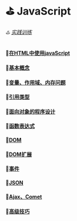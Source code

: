 # :golf: JavaScript
###### :hotsprings: [实践训练](https://github.com/swordboyASS/JavaScript./tree/master/%E5%AE%9E%E6%88%98)
#### :file_folder:[在HTML中使用javaScript](https://github.com/swordboyASS/JavaScript./blob/master/%E5%9C%A8HTML%E4%B8%AD%E4%BD%BF%E7%94%A8JavaScript.md)
#### :file_folder:[基本概念](https://github.com/swordboyASS/Front-end/blob/master/JavaScript/%E5%9F%BA%E6%9C%AC%E6%A6%82%E5%BF%B5.md)
#### :file_folder:[变量、作用域、内存问题](https://github.com/swordboyASS/JavaScript./blob/master/%E5%8F%98%E9%87%8F%E3%80%81%E4%BD%9C%E7%94%A8%E5%9F%9F%E3%80%81%E5%86%85%E5%AD%98%E9%97%AE%E9%A2%98.md)
#### :file_folder:[引用类型](https://github.com/swordboyASS/JavaScript./blob/master/%E5%BC%95%E7%94%A8%E7%B1%BB%E5%9E%8B.md)
#### :file_folder:[面向对象的程序设计](https://github.com/swordboyASS/JavaScript./blob/master/%E9%9D%A2%E5%90%91%E5%AF%B9%E8%B1%A1%E7%9A%84%E7%A8%8B%E5%BA%8F%E8%AE%BE%E8%AE%A1.md)
#### :file_folder:[函数表达式](https://github.com/swordboyASS/JavaScript./blob/master/%E5%87%BD%E6%95%B0%E8%A1%A8%E8%BE%BE%E5%BC%8F.md)
#### :file_folder:[DOM](https://github.com/swordboyASS/JavaScript./blob/master/DOM.md)
#### :file_folder:[DOM扩展](https://github.com/swordboyASS/JavaScript./blob/master/DOM%E6%89%A9%E5%B1%95.md)
#### :file_folder:[事件](https://github.com/swordboyASS/JavaScript./blob/master/%E4%BA%8B%E4%BB%B6.md)
#### :file_folder:[JSON](https://github.com/swordboyASS/JavaScript./blob/master/JSON.md)
#### :file_folder:[Ajax、Comet](https://github.com/swordboyASS/JavaScript./blob/master/Ajax%E4%B8%8EComet.md)
#### :file_folder:[高级技巧](https://github.com/swordboyASS/JavaScript./blob/master/%E9%AB%98%E7%BA%A7%E6%8A%80%E5%B7%A7.md)
